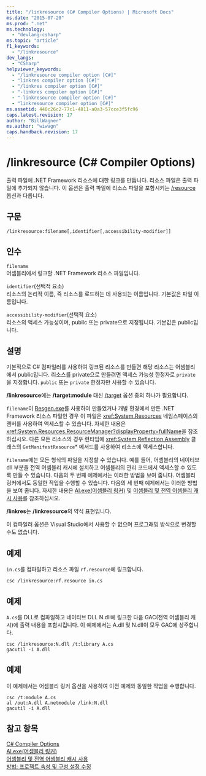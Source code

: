 ```yaml
---
title: "/linkresource (C# Compiler Options) | Microsoft Docs"
ms.date: "2015-07-20"
ms.prod: ".net"
ms.technology: 
  - "devlang-csharp"
ms.topic: "article"
f1_keywords: 
  - "/linkresource"
dev_langs: 
  - "CSharp"
helpviewer_keywords: 
  - "/linkresource compiler option [C#]"
  - "linkres compiler option [C#]"
  - "/linkres compiler option [C#]"
  - "-linkres compiler option [C#]"
  - "-linkresource compiler option [C#]"
  - "linkresource compiler option [C#]"
ms.assetid: 440c26c2-77c1-4811-a0a3-57cce3f5fc96
caps.latest.revision: 17
author: "BillWagner"
ms.author: "wiwagn"
caps.handback.revision: 17
---
```

# /linkresource (C# Compiler Options)
출력 파일에 .NET Framework 리소스에 대한 링크를 만듭니다.  리소스 파일은 출력 파일에 추가되지 않습니다.  이 옵션은 출력 파일에 리소스 파일을 포함시키는 [\/resource](../../../csharp/language-reference/compiler-options/resource-compiler-option.md) 옵션과 다릅니다.  
  
## 구문  
  
```  
/linkresource:filename[,identifier[,accessibility-modifier]]  
```  
  
## 인수  
 `filename`  
 어셈블리에서 링크할 .NET Framework 리소스 파일입니다.  
  
 `identifier`\(선택적 요소\)  
 리소스의 논리적 이름, 즉 리소스를 로드하는 데 사용되는 이름입니다.  기본값은 파일 이름입니다.  
  
 `accessibility-modifier`\(선택적 요소\)  
 리소스의 액세스 가능성이며, public 또는 private으로 지정됩니다.  기본값은 public입니다.  
  
## 설명  
 기본적으로 C\# 컴파일러를 사용하여 링크된 리소스를 만들면 해당 리소스는 어셈블리에서 public입니다.  리소스를 private으로 만들려면 액세스 가능성 한정자로 `private`을 지정합니다.  `public` 또는 `private` 한정자만 사용할 수 있습니다.  
  
 **\/linkresource**에는 **\/target:module** 대신 [\/target](../../../csharp/language-reference/compiler-options/target-compiler-option.md) 옵션 중의 하나가 필요합니다.  
  
 `filename`이 [Resgen.exe](../Topic/Resgen.exe%20\(Resource%20File%20Generator\).md)를 사용하여 만들었거나 개발 환경에서 만든 .NET Framework 리소스 파일인 경우 이 파일은 <xref:System.Resources> 네임스페이스의 멤버를 사용하여 액세스할 수 있습니다.  자세한 내용은 <xref:System.Resources.ResourceManager?displayProperty=fullName>을 참조하십시오.  다른 모든 리소스의 경우 런타임에 <xref:System.Reflection.Assembly> 클래스의 `GetManifestResource`\* 메서드를 사용하여 리소스에 액세스합니다.  
  
 `filename`에는 모든 형식의 파일을 지정할 수 있습니다.  예를 들어, 어셈블리의 네이티브 dll 부분을 전역 어셈블리 캐시에 설치하고 어셈블리의 관리 코드에서 액세스할 수 있도록 만들 수 있습니다.  다음의 두 번째 예제에서는 이러한 방법을 보여 줍니다.  어셈블리 링커에서도 동일한 작업을 수행할 수 있습니다.  다음의 세 번째 예제에서는 이러한 방법을 보여 줍니다.  자세한 내용은 [Al.exe\(어셈블리 링커\)](../Topic/Al.exe%20\(Assembly%20Linker\).md) 및 [어셈블리 및 전역 어셈블리 캐시 사용](../Topic/Working%20with%20Assemblies%20and%20the%20Global%20Assembly%20Cache.md)를 참조하십시오.  
  
 **\/linkres**는 **\/linkresource**의 약식 표현입니다.  
  
 이 컴파일러 옵션은 Visual Studio에서 사용할 수 없으며 프로그래밍 방식으로 변경할 수도 없습니다.  
  
## 예제  
 `in.cs`를 컴파일하고 리소스 파일 `rf.resource`에 링크합니다.  
  
```  
csc /linkresource:rf.resource in.cs  
```  
  
## 예제  
 `A.cs`를 DLL로 컴파일하고 네이티브 DLL N.dll에 링크한 다음 GAC\(전역 어셈블리 캐시\)에 출력 내용을 포함시킵니다.  이 예제에서는 A.dll 및 N.dll이 모두 GAC에 상주합니다.  
  
```  
csc /linkresource:N.dll /t:library A.cs  
gacutil -i A.dll  
```  
  
## 예제  
 이 예제에서는 어셈블리 링커 옵션을 사용하여 이전 예제와 동일한 작업을 수행합니다.  
  
```  
csc /t:module A.cs  
al /out:A.dll A.netmodule /link:N.dll   
gacutil -i A.dll  
```  
  
## 참고 항목  
 [C\# Compiler Options](../../../csharp/language-reference/compiler-options/index.md)   
 [Al.exe\(어셈블리 링커\)](../Topic/Al.exe%20\(Assembly%20Linker\).md)   
 [어셈블리 및 전역 어셈블리 캐시 사용](../Topic/Working%20with%20Assemblies%20and%20the%20Global%20Assembly%20Cache.md)   
 [방법: 프로젝트 속성 및 구성 설정 수정](http://msdn.microsoft.com/ko-kr/e7184bc5-2f2b-4b4f-aa9a-3ecfcbc48b67)